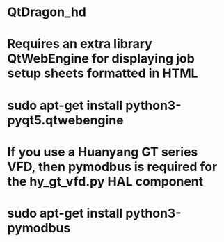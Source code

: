 # QtDragon_hd
# Requires an extra library QtWebEngine for displaying job setup sheets formatted in HTML
# sudo apt-get install python3-pyqt5.qtwebengine
# If you use a Huanyang GT series VFD, then pymodbus is required for the hy_gt_vfd.py HAL component
# sudo apt-get install python3-pymodbus
